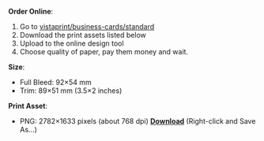 **Order Online**:
1. Go to [vistaprint/business-cards/standard](https://www.vistaprint.in/business-cards/standard)
2. Download the print assets listed below
3. Upload to the online design tool
4. Choose quality of paper, pay them money and wait.

**Size**:
* Full Bleed: 92×54 mm
* Trim: 89×51 mm (3.5×2 inches)

**Print Asset**:
* PNG: 2782×1633 pixels (about 768 dpi) [**Download**](https://github.com/irusu/telugulo-kaavaali-merch/raw/main/out/vistaprint/visiting-card-standard/visiting-card-standard_blue.png) (Right-click and Save As…)
